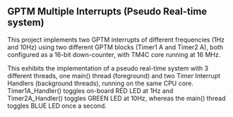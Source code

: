 ## GPTM Multiple Interrupts (Pseudo Real-time system)</br>
This project implements two GPTM interrupts of different frequencies (1Hz and 10Hz) using two different GPTM blocks (Timer1 A and Timer2 A), both configured as a 16-bit down-counter, with TM4C core running at 16 MHz.</br>

This exhibits the implementation of a pseudo real-time system with 3 different threads, one main() thread (foreground) and two Timer Interrupt Handlers (background threads), running on the same CPU core. Timer1A_Handler() toggles on-board RED LED at 1Hz and Timer2A_Handler() toggles GREEN LED at 10Hz, whereas the main() thread toggles BLUE LED once a second.

